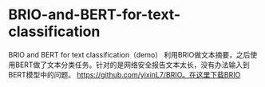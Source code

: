 # BRIO-and-BERT-for-text-classification
BRIO and BERT for text classification（demo）
利用BRIO做文本摘要，之后使用BERT做了文本分类任务。针对的是网络安全报告文本太长，没有办法输入到BERT模型中的问题。
https://github.com/yixinL7/BRIO。在这里下载BRIO
